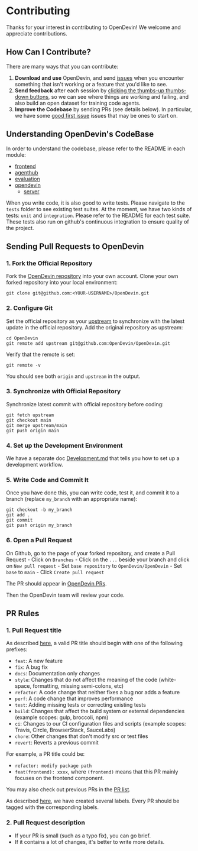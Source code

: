 # Contributing

Thanks for your interest in contributing to OpenDevin! We welcome and appreciate contributions. 

## How Can I Contribute?

There are many ways that you can contribute:

1. **Download and use** OpenDevin, and send [issues](https://github.com/OpenDevin/OpenDevin/issues) when you encounter something that isn't working or a feature that you'd like to see.
2. **Send feedback** after each session by [clicking the thumbs-up thumbs-down buttons](https://opendevin.github.io/OpenDevin/modules/usage/feedback), so we can see where things are working and failing, and also build an open dataset for training code agents.
3. **Improve the Codebase** by sending PRs (see details below). In particular, we have some [good first issue](https://github.com/OpenDevin/OpenDevin/labels/good%20first%20issue) issues that may be ones to start on.

## Understanding OpenDevin's CodeBase

In order to understand the codebase, please refer to the README in each module:
- [frontend](./frontend/README.md)
- [agenthub](./agenthub/README.md)
- [evaluation](./evaluation/README.md)
- [opendevin](./opendevin/README.md)
    - [server](./opendevin/server/README.md)

When you write code, it is also good to write tests. Please navigate to the `tests` folder to see existing test suites.
At the moment, we have two kinds of tests: `unit` and `integration`. Please refer to the README for each test suite. These tests also run on github's continuous integration to ensure quality of the project.

## Sending Pull Requests to OpenDevin

### 1. Fork the Official Repository
Fork the [OpenDevin repository](https://github.com/OpenDevin/OpenDevin) into your own account.
Clone your own forked repository into your local environment:

```shell
git clone git@github.com:<YOUR-USERNAME>/OpenDevin.git
```

### 2. Configure Git

Set the official repository as your [upstream](https://www.atlassian.com/git/tutorials/git-forks-and-upstreams) to synchronize with the latest update in the official repository.
Add the original repository as upstream:

```shell
cd OpenDevin
git remote add upstream git@github.com:OpenDevin/OpenDevin.git
```

Verify that the remote is set:

```shell
git remote -v
```

You should see both `origin` and `upstream` in the output.

### 3. Synchronize with Official Repository
Synchronize latest commit with official repository before coding:

```shell
git fetch upstream
git checkout main
git merge upstream/main
git push origin main
```

### 4. Set up the Development Environment

We have a separate doc [Development.md](https://github.com/OpenDevin/OpenDevin/blob/main/Development.md) that tells you how to set up a development workflow.

### 5. Write Code and Commit It

Once you have done this, you can write code, test it, and commit it to a branch (replace `my_branch` with an appropriate name):

```shell
git checkout -b my_branch
git add .
git commit
git push origin my_branch
```

### 6. Open a Pull Request

On Github, go to the page of your forked repository, and create a Pull Request 
    - Click on `Branches`
    - Click on the `...` beside your branch and click on `New pull request`
    - Set `base repository` to `OpenDevin/OpenDevin`
    - Set `base` to `main`
    - Click `Create pull request`
  
The PR should appear in [OpenDevin PRs](https://github.com/OpenDevin/OpenDevin/pulls).

Then the OpenDevin team will review your code.

## PR Rules

### 1. Pull Request title
As described [here](https://github.com/commitizen/conventional-commit-types/blob/master/index.json), a valid PR title should begin with one of the following prefixes:

- `feat`: A new feature
- `fix`: A bug fix
- `docs`: Documentation only changes
- `style`: Changes that do not affect the meaning of the code (white-space, formatting, missing semi-colons, etc)
- `refactor`: A code change that neither fixes a bug nor adds a feature
- `perf`: A code change that improves performance
- `test`: Adding missing tests or correcting existing tests
- `build`: Changes that affect the build system or external dependencies (example scopes: gulp, broccoli, npm)
- `ci`: Changes to our CI configuration files and scripts (example scopes: Travis, Circle, BrowserStack, SauceLabs)
- `chore`: Other changes that don't modify src or test files
- `revert`: Reverts a previous commit

For example, a PR title could be:
- `refactor: modify package path`
- `feat(frontend): xxxx`, where `(frontend)` means that this PR mainly focuses on the frontend component.

You may also check out previous PRs in the [PR list](https://github.com/OpenDevin/OpenDevin/pulls).

As described [here](https://github.com/OpenDevin/OpenDevin/labels), we have created several labels. Every PR should be tagged with the corresponding labels.

### 2. Pull Request description
- If your PR is small (such as a typo fix), you can go brief.
- If it contains a lot of changes, it's better to write more details.

